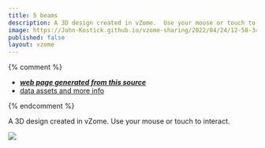 ```yaml
---
title: 5 beams
description: A 3D design created in vZome.  Use your mouse or touch to interact.
image: https://John-Kostick.github.io/vzome-sharing/2022/04/24/12-58-34-5-beams/5-beams.png
published: false
layout: vzome
---
```


{% comment %}
 - [***web page generated from this source***](<https://John-Kostick.github.io/vzome-sharing/2022/04/24/5-beams-12-58-34.html>)
 - [data assets and more info](<https://github.com/John-Kostick/vzome-sharing/tree/main/2022/04/24/12-58-34-5-beams/>)
 
{% endcomment %}

A 3D design created in vZome.  Use your mouse or touch to interact.

<vzome-viewer style="width: 100%; height: 65vh;"
       src="https://John-Kostick.github.io/vzome-sharing/2022/04/24/12-58-34-5-beams/5-beams.vZome" >
  <img src="https://John-Kostick.github.io/vzome-sharing/2022/04/24/12-58-34-5-beams/5-beams.png" />
</vzome-viewer>